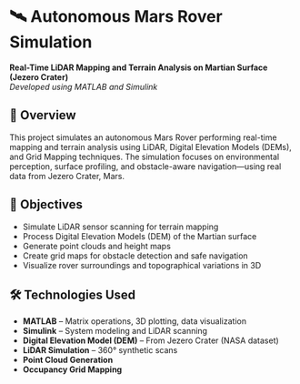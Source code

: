 # 🛰️ Autonomous Mars Rover Simulation  
**Real-Time LiDAR Mapping and Terrain Analysis on Martian Surface (Jezero Crater)**  
*Developed using MATLAB and Simulink*

## 🚀 Overview  
This project simulates an autonomous Mars Rover performing real-time mapping and terrain analysis using LiDAR, Digital Elevation Models (DEMs), and Grid Mapping techniques. The simulation focuses on environmental perception, surface profiling, and obstacle-aware navigation—using real data from Jezero Crater, Mars.

## 📌 Objectives  
- Simulate LiDAR sensor scanning for terrain mapping  
- Process Digital Elevation Models (DEM) of the Martian surface  
- Generate point clouds and height maps  
- Create grid maps for obstacle detection and safe navigation  
- Visualize rover surroundings and topographical variations in 3D

## 🛠️ Technologies Used  
- **MATLAB** – Matrix operations, 3D plotting, data visualization  
- **Simulink** – System modeling and LiDAR scanning  
- **Digital Elevation Model (DEM)** – From Jezero Crater (NASA dataset)  
- **LiDAR Simulation** – 360° synthetic scans  
- **Point Cloud Generation**  
- **Occupancy Grid Mapping**  
